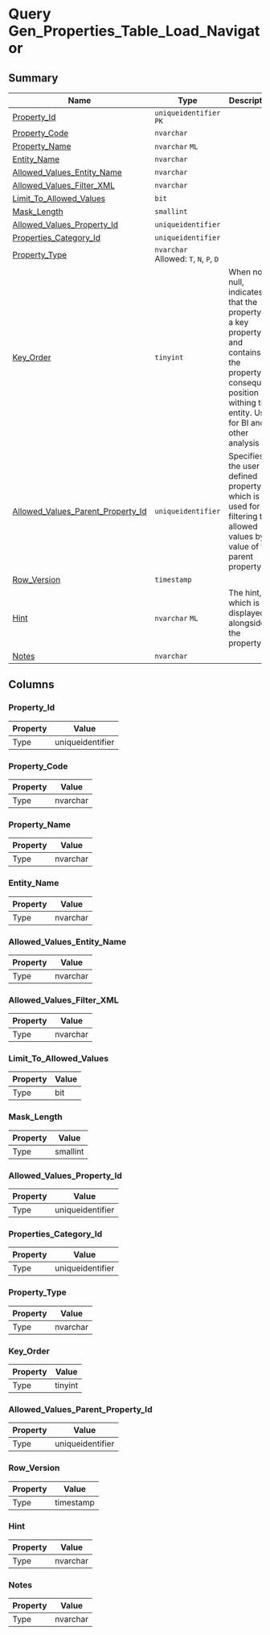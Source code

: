# Query Gen_Properties_Table_Load_Navigator


## Summary

| Name | Type | Description |
| - | - | --- |
|[Property_Id](#property_id)|`uniqueidentifier` `PK`||
|[Property_Code](#property_code)|`nvarchar` ||
|[Property_Name](#property_name)|`nvarchar` `ML`||
|[Entity_Name](#entity_name)|`nvarchar` ||
|[Allowed_Values_Entity_Name](#allowed_values_entity_name)|`nvarchar` ||
|[Allowed_Values_Filter_XML](#allowed_values_filter_xml)|`nvarchar` ||
|[Limit_To_Allowed_Values](#limit_to_allowed_values)|`bit` ||
|[Mask_Length](#mask_length)|`smallint` ||
|[Allowed_Values_Property_Id](#allowed_values_property_id)|`uniqueidentifier` ||
|[Properties_Category_Id](#properties_category_id)|`uniqueidentifier` ||
|[Property_Type](#property_type)|`nvarchar` Allowed: `T`, `N`, `P`, `D`||
|[Key_Order](#key_order)|`tinyint` |When not null, indicates, that the property is a key property and contains the property consequtive position withing the entity. Used for BI and other analysis|
|[Allowed_Values_Parent_Property_Id](#allowed_values_parent_property_id)|`uniqueidentifier` |Specifies the user defined property, which is used for filtering the allowed values by value of the parent property|
|[Row_Version](#row_version)|`timestamp` ||
|[Hint](#hint)|`nvarchar` `ML`|The hint, which is displayed alongside the property.|
|[Notes](#notes)|`nvarchar` ||

## Columns

### Property_Id

| Property | Value |
| - | - |
|Type|uniqueidentifier|

### Property_Code

| Property | Value |
| - | - |
|Type|nvarchar|

### Property_Name

| Property | Value |
| - | - |
|Type|nvarchar|

### Entity_Name

| Property | Value |
| - | - |
|Type|nvarchar|

### Allowed_Values_Entity_Name

| Property | Value |
| - | - |
|Type|nvarchar|

### Allowed_Values_Filter_XML

| Property | Value |
| - | - |
|Type|nvarchar|

### Limit_To_Allowed_Values

| Property | Value |
| - | - |
|Type|bit|

### Mask_Length

| Property | Value |
| - | - |
|Type|smallint|

### Allowed_Values_Property_Id

| Property | Value |
| - | - |
|Type|uniqueidentifier|

### Properties_Category_Id

| Property | Value |
| - | - |
|Type|uniqueidentifier|

### Property_Type

| Property | Value |
| - | - |
|Type|nvarchar|

### Key_Order

| Property | Value |
| - | - |
|Type|tinyint|

### Allowed_Values_Parent_Property_Id

| Property | Value |
| - | - |
|Type|uniqueidentifier|

### Row_Version

| Property | Value |
| - | - |
|Type|timestamp|

### Hint

| Property | Value |
| - | - |
|Type|nvarchar|

### Notes

| Property | Value |
| - | - |
|Type|nvarchar|


